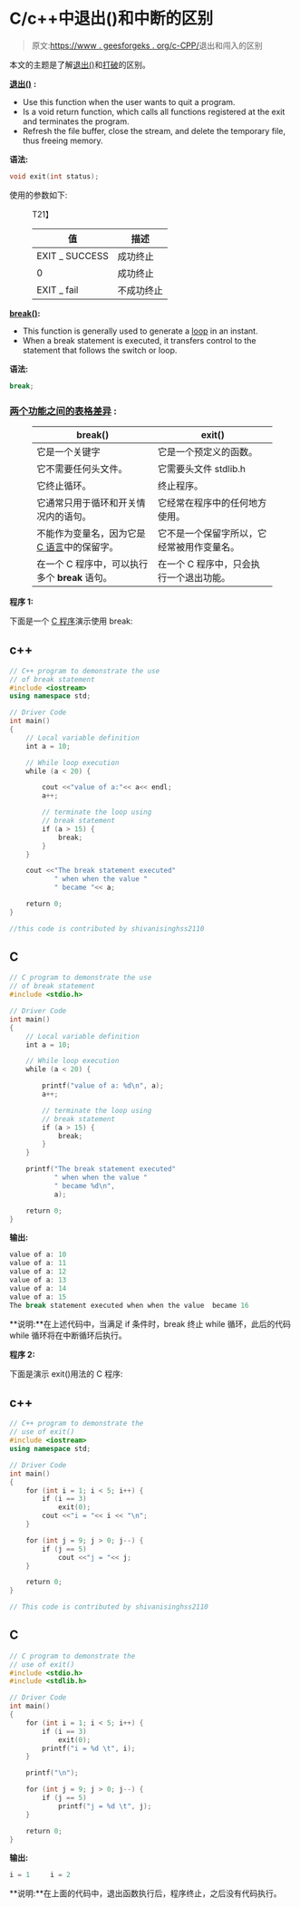 # C/c++中退出()和中断的区别

> 原文:[https://www . geesforgeks . org/c-CPP/](https://www.geeksforgeeks.org/difference-between-exit-and-break-in-c-cpp/)退出和闯入的区别

本文的主题是了解[退出()](https://www.geeksforgeeks.org/exit-vs-_exit-c-cpp/)和[打破](https://www.geeksforgeeks.org/break-statement-cc/)的区别。

[**退出()**](https://www.geeksforgeeks.org/exit-vs-_exit-c-cpp/) **:**

*   Use this function when the user wants to quit a program.
*   Is a void return function, which calls all functions registered at the exit and terminates the program.
*   Refresh the file buffer, close the stream, and delete the temporary file, thus freeing memory.

**语法:**

```cpp
void exit(int status);
```

使用的参数如下:

<figure class="table">T21】

| **值** | **描述** |
| --- | --- |
| EXIT _ SUCCESS | 成功终止 |
| 0 | 成功终止 |
| EXIT _ fail | 不成功终止 |

</figure>

[**break()**](https://www.geeksforgeeks.org/break-statement-cc/)**:**

*   This function is generally used to generate a [loop](https://www.geeksforgeeks.org/loops-in-c-and-cpp/) in an instant.
*   When a break statement is executed, it transfers control to the statement that follows the switch or loop.

**语法:**

```cpp
break;
```

### **<u>两个功能之间的表格差异</u> :**

<figure class="table">

| **break()** | **exit()** |
| --- | --- |
| 它是一个关键字 | 它是一个预定义的函数。 |
| 它不需要任何头文件。 | 它需要头文件 stdlib.h |
| 它终止循环。 | 终止程序。 |
| 它通常只用于循环和开关情况内的语句。 | 它经常在程序中的任何地方使用。 |
| 不能作为变量名，因为它是 [C 语言](https://www.geeksforgeeks.org/c-language-set-1-introduction/)中的保留字。 | 它不是一个保留字所以，它经常被用作变量名。 |
| 在一个 C 程序中，可以执行多个 **break** 语句。 | 在一个 C 程序中，只会执行一个退出功能。 |

</figure>

**程序 1:**

下面是一个 [C 程序](https://www.geeksforgeeks.org/c/)演示使用 break:

## c++

```cpp
// C++ program to demonstrate the use
// of break statement
#include <iostream>
using namespace std;

// Driver Code
int main()
{
    // Local variable definition
    int a = 10;

    // While loop execution
    while (a < 20) {

        cout <<"value of a:"<< a<< endl;
        a++;

        // terminate the loop using
        // break statement
        if (a > 15) {
            break;
        }
    }

    cout <<"The break statement executed"
           " when when the value "
           " became "<< a;

    return 0;
}

//this code is contributed by shivanisinghss2110
```

## C

```cpp
// C program to demonstrate the use
// of break statement
#include <stdio.h>

// Driver Code
int main()
{
    // Local variable definition
    int a = 10;

    // While loop execution
    while (a < 20) {

        printf("value of a: %d\n", a);
        a++;

        // terminate the loop using
        // break statement
        if (a > 15) {
            break;
        }
    }

    printf("The break statement executed"
           " when when the value "
           " became %d\n",
           a);

    return 0;
}
```

**输出:**

```cpp
value of a: 10
value of a: 11
value of a: 12
value of a: 13
value of a: 14
value of a: 15
The break statement executed when when the value  became 16
```

**说明:**在上述代码中，当满足 if 条件时，break 终止 while 循环，此后的代码 while 循环将在中断循环后执行。

**程序 2:**

下面是演示 exit()用法的 C 程序:

## c++

```cpp
// C++ program to demonstrate the
// use of exit()
#include <iostream>
using namespace std;

// Driver Code
int main()
{
    for (int i = 1; i < 5; i++) {
        if (i == 3)
            exit(0);
        cout <<"i = "<< i << "\n";
    }

    for (int j = 9; j > 0; j--) {
        if (j == 5)
            cout <<"j = "<< j;
    }

    return 0;
}

// This code is contributed by shivanisinghss2110
```

## C

```cpp
// C program to demonstrate the
// use of exit()
#include <stdio.h>
#include <stdlib.h>

// Driver Code
int main()
{
    for (int i = 1; i < 5; i++) {
        if (i == 3)
            exit(0);
        printf("i = %d \t", i);
    }

    printf("\n");

    for (int j = 9; j > 0; j--) {
        if (j == 5)
            printf("j = %d \t", j);
    }

    return 0;
}
```

**输出:**

```cpp
i = 1     i = 2
```

**说明:**在上面的代码中，退出函数执行后，程序终止，之后没有代码执行。